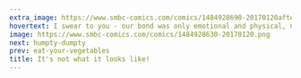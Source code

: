 ```yaml
---
extra_image: https://www.smbc-comics.com/comics/1484928690-20170120after.png
hovertext: I swear to you - our bond was only emotional and physical, never contractual like what you and I have!
image: https://www.smbc-comics.com/comics/1484928630-20170120.png
next: humpty-dumpty
prev: eat-your-vegetables
title: It's not what it looks like!
---
```

